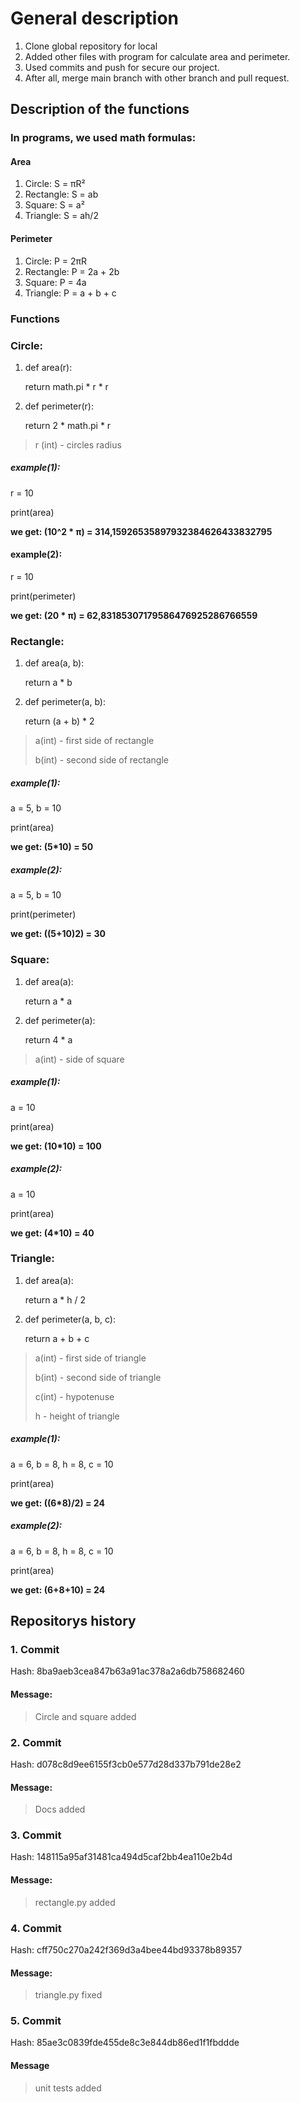 ﻿# General description

1. Clone global repository for local
2. Added other files with program for calculate area and perimeter.
3. Used commits and push for secure our project.
4. After all, merge main branch with other branch and pull request.


## Description of the functions

### In programs, we used math formulas:

#### Area

1. Circle: S = πR²
2. Rectangle: S = ab
3. Square: S = a²
4. Triangle: S = ah/2

#### Perimeter

1. Circle: P = 2πR
2. Rectangle: P = 2a + 2b
3. Square: P = 4a
4. Triangle: P = a + b + c

### Functions

### Circle: 

1. def area(r):


    return math.pi * r * r

2. def perimeter(r):



    return 2 * math.pi * r


> r (int) - circles radius 
> 
##### example(1): 

r = 10

print(area)

**we get: (10^2 * π) = 314,15926535897932384626433832795**

#### example(2): 

r = 10

print(perimeter)

**we get: (20 * π) = 62,83185307179586476925286766559**

### Rectangle:

1. def area(a, b):


    return a * b

2. def perimeter(a, b):


    return (a + b) * 2

> a(int) - first side of rectangle 
> 
> b(int) - second side of rectangle 

##### example(1): 

a = 5, b = 10

print(area)

**we get: (5*10) = 50**

##### example(2): 

a = 5, b = 10

print(perimeter)

**we get: ((5+10)2) = 30**

### Square:

1. def area(a):


    return a * a


2. def perimeter(a):


    return 4 * a

> a(int) - side of square

##### example(1):

a = 10

print(area)

**we get: (10*10) = 100**

##### example(2):

a = 10

print(area)

**we get: (4*10) = 40**

### Triangle:

1. def area(a):


    return a * h / 2

2. def perimeter(a, b, c):


    return a + b + c

> a(int) - first side of triangle
> 
> b(int) - second side of triangle
> 
> c(int) - hypotenuse 
> 
> h - height of triangle

##### example(1):

a = 6, b = 8, h = 8, c = 10

print(area)

**we get: ((6*8)/2) = 24**

##### example(2):

a = 6, b = 8, h = 8, c = 10

print(area)

**we get: (6+8+10) = 24**



## Repositorys history

### 1. Commit

Hash: 8ba9aeb3cea847b63a91ac378a2a6db758682460

#### Message:
> Circle and square added

### 2. Commit

Hash: d078c8d9ee6155f3cb0e577d28d337b791de28e2

#### Message:
> Docs added

### 3. Commit

Hash: 148115a95af31481ca494d5caf2bb4ea110e2b4d

#### Message:
>  rectangle.py added

### 4. Commit

Hash: cff750c270a242f369d3a4bee44bd93378b89357

#### Message:
>  triangle.py fixed

### 5. Commit

Hash: 85ae3c0839fde455de8c3e844db86ed1f1fbddde

#### Message
>  unit tests added

